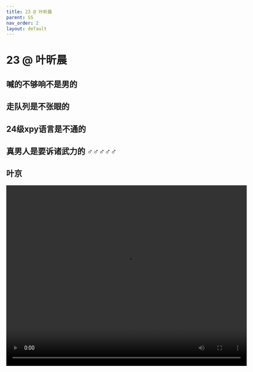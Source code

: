 ```yaml
---
title: 23 @ 叶昕晨
parent: SS
nav_order: 2
layout: default
---
```


# 23 @ 叶昕晨

## 喊的不够响不是男的
## 走队列是不张眼的
## 24级xpy语言是不通的
## 真男人是要诉诸武力的 ♂♂♂♂♂
## 叶京
<video width="640" height="480" controls>
  <source src="assets/videos\yxc.mp4" type="video/mp4">
  您的浏览器不支持视频标签。
</video>